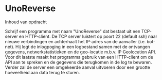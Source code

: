 # UnoReverse
Inhoud van opdracht

Schrijf een programma met naam "UnoReverse" dat bestaat uit een TCP-server en HTTP-client. De TCP server luistert op poort 22 (default ssh) naar nieuwe verbindingen en achterhaalt het IP-adres van de aanvaller (i.e. bot-net). Hij logt de inlogpoging in een logbestand samen met de ontvangen gegevens, netwerkstatistieken en de geo-locatie m.b.v. IP Geolocation API. Voor dit laatste maakt het programma gebruik van een HTTP-client om de API aan te spreken en de gegevens die terugkomen in de log te bewaren. Verder zal de server een omgekeerde aanval uitvoeren door een grootte hoeveelheid aan data terug te sturen.
